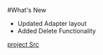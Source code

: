 
#What's New
- Updated Adapter layout
- Added Delete Functionality 


[project Src](https://medium.com/@hrithik481/implement-recyclerview-in-android-with-kotlin-42408c6bf6)
